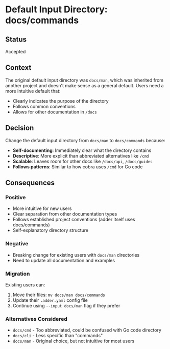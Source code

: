 # Default Input Directory: docs/commands

## Status

Accepted

## Context

The original default input directory was `docs/man`, which was inherited from another project and doesn't make sense as a general default. Users need a more intuitive default that:
- Clearly indicates the purpose of the directory
- Follows common conventions
- Allows for other documentation in `/docs`

## Decision

Change the default input directory from `docs/man` to `docs/commands` because:
- **Self-documenting**: Immediately clear what the directory contains
- **Descriptive**: More explicit than abbreviated alternatives like `/cmd`
- **Scalable**: Leaves room for other docs like `/docs/api`, `/docs/guides`
- **Follows patterns**: Similar to how cobra uses `/cmd` for Go code

## Consequences

### Positive
- More intuitive for new users
- Clear separation from other documentation types
- Follows established project conventions (adder itself uses docs/commands)
- Self-explanatory directory structure

### Negative
- Breaking change for existing users with `docs/man` directories
- Need to update all documentation and examples

### Migration

Existing users can:
1. Move their files: `mv docs/man docs/commands`
2. Update their `.adder.yaml` config file
3. Continue using `--input docs/man` flag if they prefer

### Alternatives Considered

- `docs/cmd` - Too abbreviated, could be confused with Go code directory
- `docs/cli` - Less specific than "commands"
- `docs/man` - Original choice, but not intuitive for most users